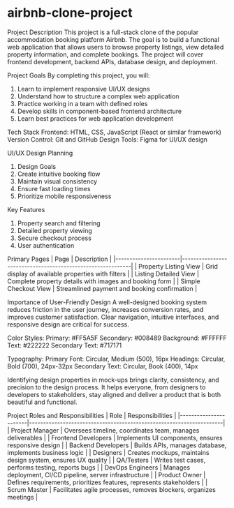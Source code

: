 # airbnb-clone-project

Project Description
This project is a full-stack clone of the popular accommodation booking platform Airbnb. The goal is to build a functional web application that allows users to browse property listings, view detailed property information, and complete bookings. The project will cover frontend development, backend APIs, database design, and deployment.

Project Goals
By completing this project, you will:
1. Learn to implement responsive UI/UX designs
2. Understand how to structure a complex web application
3. Practice working in a team with defined roles
4. Develop skills in component-based frontend architecture
5. Learn best practices for web application development

Tech Stack
Frontend: HTML, CSS, JavaScript (React or similar framework)
Version Control: Git and GitHub
Design Tools: Figma for UI/UX design

UI/UX Design Planning
1. Design Goals
2. Create intuitive booking flow
3. Maintain visual consistency
4. Ensure fast loading times
5. Prioritize mobile responsiveness

Key Features
1. Property search and filtering
2. Detailed property viewing
3. Secure checkout process
4. User authentication

Primary Pages
| Page                  | Description                                                |
|-----------------------|------------------------------------------------------------|
| Property Listing View | Grid display of available properties with filters          |
| Listing Detailed View | Complete property details with images and booking form     |
| Simple Checkout View  | Streamlined payment and booking confirmation               |

Importance of User-Friendly Design
A well-designed booking system reduces friction in the user journey, increases conversion rates, and improves customer satisfaction. Clear navigation, intuitive interfaces, and responsive design are critical for success.

Color Styles:
Primary: #FF5A5F
Secondary: #008489
Background: #FFFFFF
Text: #222222
Secondary Text: #717171

Typography:
Primary Font: Circular, Medium (500), 16px
Headings: Circular, Bold (700), 24px-32px
Secondary Text: Circular, Book (400), 14px

Identifying design properties in mock-ups brings clarity, consistency, and precision to the design process. It helps everyone, from designers to developers to stakeholders, stay aligned and deliver a product that is both beautiful and functional.

Project Roles and Responsibilities
| Role                  | Responsibilities                                                    |
|-----------------------|---------------------------------------------------------------------|
| Project Manager     	| Oversees timeline, coordinates team, manages deliverables           |
| Frontend Developers	  | Implements UI components, ensures responsive design                 |
| Backend Developers    | Builds APIs, manages database, implements business logic            |
| Designers	            | Creates mockups, maintains design system, ensures UX quality        |
| QA/Testers            | Writes test cases, performs testing, reports bugs                   |
| DevOps Engineers	    | Manages deployment, CI/CD pipeline, server infrastructure           |
| Product Owner	        | Defines requirements, prioritizes features, represents stakeholders |
| Scrum Master	        | Facilitates agile processes, removes blockers, organizes meetings   |
